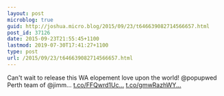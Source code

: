 ```yaml
---
layout: post
microblog: true
guid: http://joshua.micro.blog/2015/09/23/t646639082714566657.html
post_id: 37126
date: 2015-09-23T21:55:45+1100
lastmod: 2019-07-30T17:41:27+1100
type: post
url: /2015/09/23/t646639082714566657.html
---
```

Can't wait to release this WA elopement love upon the world! @popupwed Perth team of @jimm… [t.co/FFQwrd1Uc...](http://t.co/FFQwrd1Ucx) [t.co/gmwRazhWY...](http://t.co/gmwRazhWYS)
